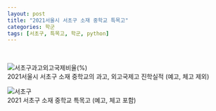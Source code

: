 ```yaml
---
layout: post
title: "2021서울시 서초구 소재 중학교 특목고"
categories: 학군
tags: [서초구, 특목고, 학군, python]
---
```

<br>

![서초구과고외고국제비율(%)](https://user-images.githubusercontent.com/43463898/141302624-4af2df5f-9ef5-477c-8fe4-68c872285fdc.png)
<br>
2021서울시 서초구 소재 중학교의 과고, 외고국제고 진학실적 (예고, 체고 제외)
<br>


![서초구](https://user-images.githubusercontent.com/43463898/141174631-f3d89338-3b96-4ee5-9f47-ae79f6e04931.png)
<br>
2021 서초구 소재 중학교 특목고 (예고, 체고 포함) <br>
